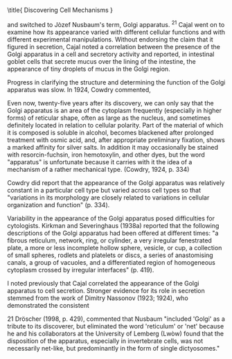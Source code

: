 \title{
Discovering Cell Mechanisms
}

and switched to Jòzef Nusbaum's term, Golgi apparatus. ${ }^{21}$ Cajal went on to examine how its appearance varied with different cellular functions and with different experimental manipulations. Without endorsing the claim that it figured in secretion, Cajal noted a correlation between the presence of the Golgi apparatus in a cell and secretory activity and reported, in intestinal goblet cells that secrete mucus over the lining of the intestine, the appearance of tiny droplets of mucus in the Golgi region.

Progress in clarifying the structure and determining the function of the Golgi apparatus was slow. In 1924, Cowdry commented,

Even now, twenty-five years after its discovery, we can only say that the Golgi apparatus is an area of the cytoplasm frequently (especially in higher forms) of reticular shape, often as large as the nucleus, and sometimes definitely located in relation to cellular polarity. Part of the material of which it is composed is soluble in alcohol, becomes blackened after prolonged treatment with osmic acid, and, after appropriate preliminary fixation, shows a marked affinity for silver salts. In addition it may occasionally be stained with resorcin-fuchsin, iron hemotoxylin, and other dyes, but the word "apparatus" is unfortunate because it carries with it the idea of a mechanism of a rather mechanical type. (Cowdry, 1924, p. 334)

Cowdry did report that the appearance of the Golgi apparatus was relatively constant in a particular cell type but varied across cell types so that "variations in its morphology are closely related to variations in cellular organization and function" (p. 334).

Variability in the appearance of the Golgi apparatus posed difficulties for cytologists. Kirkman and Severinghaus (1938a) reported that the following descriptions of the Golgi apparatus had been offered at different times: "a fibrous reticulum, network, ring, or cylinder, a very irregular fenestrated plate, a more or less incomplete hollow sphere, vesicle, or cup, a collection of small spheres, rodlets and platelets or discs, a series of anastomising canals, a group of vacuoles, and a differentiated region of homogeneous cytoplasm crossed by irregular interfaces" (p. 419).

I noted previously that Cajal correlated the appearance of the Golgi apparatus to cell secretion. Stronger evidence for its role in secretion stemmed from the work of Dimitry Nassonov (1923; 1924), who demonstrated the consistent

21 Dröscher (1998, p. 429), commented that Nusbaum "included 'Golgi' as a tribute to its discoverer, but eliminated the word 'reticulum' or 'net' because he and his collaborators at the University of Lemberg (Lwòw) found that the disposition of the apparatus, especially in invertebrate cells, was not necessarily net-like, but predominantly in the form of single dictyosomes."
